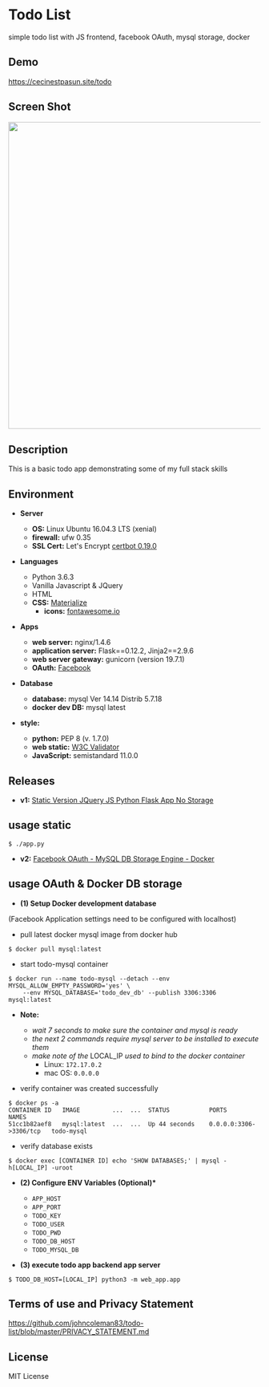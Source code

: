 # Todo List

simple todo list with JS frontend, facebook OAuth, mysql storage, docker

## Demo

https://cecinestpasun.site/todo

## Screen Shot

<img src="https://raw.githubusercontent.com/johncoleman83/todo-list/master/screen-shot.png" width="612" height=auto />

## Description

This is a basic todo app demonstrating some of my full stack skills

## Environment

* __Server__
  * __OS:__ Linux Ubuntu 16.04.3 LTS (xenial)
  * __firewall:__ ufw 0.35
  * __SSL Cert:__ Let's Encrypt [certbot 0.19.0](https://www.digitalocean.com/community/tutorials/how-to-secure-nginx-with-let-s-encrypt-on-ubuntu-16-04)

* __Languages__
  * Python 3.6.3
  * Vanilla Javascript & JQuery
  * HTML
  * __CSS:__ [Materialize](http://materializecss.com/)
    * __icons:__ [fontawesome.io](http://fontawesome.io/)

* __Apps__
  * __web server:__ nginx/1.4.6
  * __application server:__ Flask==0.12.2, Jinja2==2.9.6
  * __web server gateway:__ gunicorn (version 19.7.1)
  * __OAuth:__ [Facebook](https://developers.facebook.com/docs/facebook-login/web)

* __Database__
  * __database:__ mysql Ver 14.14 Distrib 5.7.18
  * __docker dev DB:__ mysql latest

* __style:__
  * __python:__ PEP 8 (v. 1.7.0)
  * __web static:__ [W3C Validator](https://validator.w3.org/)
  * __JavaScript:__ semistandard 11.0.0

## Releases

* __v1:__ [Static Version JQuery JS Python Flask App No Storage](https://github.com/johncoleman83/todo-list/releases/tag/v1)

## usage static

```
$ ./app.py
```

* __v2:__ [Facebook OAuth - MySQL DB Storage Engine - Docker](https://github.com/johncoleman83/todo-list/releases/tag/v2)

## usage OAuth & Docker DB storage

* __(1) Setup Docker development database__

(Facebook Application settings need to be configured with localhost)
  * pull latest docker mysql image from docker hub

```
$ docker pull mysql:latest
```

  * start todo-mysql container

```
$ docker run --name todo-mysql --detach --env MYSQL_ALLOW_EMPTY_PASSWORD='yes' \
	--env MYSQL_DATABASE='todo_dev_db' --publish 3306:3306 mysql:latest
```

  * __Note:__

    * *wait 7 seconds to make sure the container and mysql is ready*
    * *the next 2 commands require mysql server to be installed to execute them*
    * *make note of the* LOCAL_IP *used to bind to the docker container*
      * Linux: `172.17.0.2`
	  * mac OS: `0.0.0.0`

  * verify container was created successfully

```
$ docker ps -a
CONTAINER ID   IMAGE         ...  ...  STATUS           PORTS                    NAMES
51cc1b82aef8   mysql:latest  ...  ...  Up 44 seconds    0.0.0.0:3306->3306/tcp   todo-mysql
```

  * verify database exists

```
$ docker exec [CONTAINER ID] echo 'SHOW DATABASES;' | mysql -h[LOCAL_IP] -uroot
```

* __(2) Configure ENV Variables (Optional)*__
  * `APP_HOST`
  * `APP_PORT`
  * `TODO_KEY`
  * `TODO_USER`
  * `TODO_PWD`
  * `TODO_DB_HOST`
  * `TODO_MYSQL_DB`

* __(3) execute todo app backend app server__

```
$ TODO_DB_HOST=[LOCAL_IP] python3 -m web_app.app
```

## Terms of use and Privacy Statement

https://github.com/johncoleman83/todo-list/blob/master/PRIVACY_STATEMENT.md

## License

MIT License
